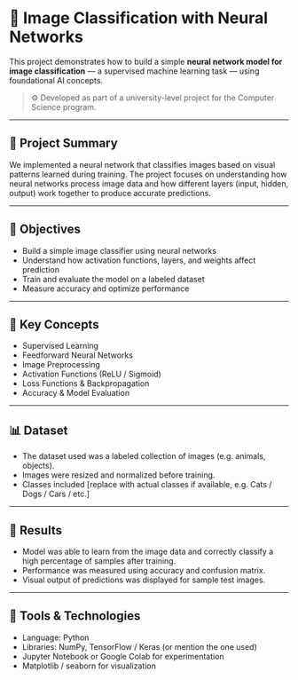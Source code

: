# 🧠 Image Classification with Neural Networks

This project demonstrates how to build a simple **neural network model for image classification** — a supervised machine learning task — using foundational AI concepts.

> ⚙️ Developed as part of a university-level project for the Computer Science program.

---

## 📌 Project Summary

We implemented a neural network that classifies images based on visual patterns learned during training. The project focuses on understanding how neural networks process image data and how different layers (input, hidden, output) work together to produce accurate predictions.

---

## 🎯 Objectives

- Build a simple image classifier using neural networks
- Understand how activation functions, layers, and weights affect prediction
- Train and evaluate the model on a labeled dataset
- Measure accuracy and optimize performance

---

## 🧠 Key Concepts

- Supervised Learning  
- Feedforward Neural Networks  
- Image Preprocessing  
- Activation Functions (ReLU / Sigmoid)  
- Loss Functions & Backpropagation  
- Accuracy & Model Evaluation  

---

## 📊 Dataset

- The dataset used was a labeled collection of images (e.g. animals, objects).
- Images were resized and normalized before training.
- Classes included [replace with actual classes if available, e.g. Cats / Dogs / Cars / etc.]

---

## 🧪 Results

- Model was able to learn from the image data and correctly classify a high percentage of samples after training.
- Performance was measured using accuracy and confusion matrix.
- Visual output of predictions was displayed for sample test images.

---

## 🧰 Tools & Technologies

- Language: Python  
- Libraries: NumPy, TensorFlow / Keras (or mention the one used)  
- Jupyter Notebook or Google Colab for experimentation  
- Matplotlib / seaborn for visualization
